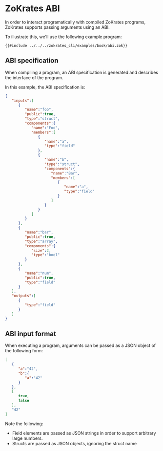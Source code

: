 # ZoKrates ABI

In order to interact programatically with compiled ZoKrates programs, ZoKrates supports passing arguments using an ABI.

To illustrate this, we'll use the following example program:

```
{{#include ../../../zokrates_cli/examples/book/abi.zok}}
```

## ABI specification

When compiling a program, an ABI specification is generated and describes the interface of the program.

In this example, the ABI specification is:

```json
{
   "inputs":[
      {
         "name":"foo",
         "public":true,
         "type":"struct",
         "components":{
            "name":"Foo",
            "members":[
               {
                  "name":"a",
                  "type":"field"
               },
               {
                  "name":"b",
                  "type":"struct",
                  "components":{
                     "name":"Bar",
                     "members":[
                        {
                           "name":"a",
                           "type":"field"
                        }
                     ]
                  }
               }
            ]
         }
      },
      {
         "name":"bar",
         "public":true,
         "type":"array",
         "components":{
            "size":2,
            "type":"bool"
         }
      },
      {
         "name":"num",
         "public":true,
         "type":"field"
      }
   ],
   "outputs":[
      {
         "type":"field"
      }
   ]
}
```


## ABI input format

When executing a program, arguments can be passed as a JSON object of the following form:

```json
[
   {
      "a":"42",
      "b":{
         "a":"42"
      }
   },
   [
      true,
      false
   ],
   "42"
]
```

Note the following:
- Field elements are passed as JSON strings in order to support arbitrary large numbers.
- Structs are passed as JSON objects, ignoring the struct name